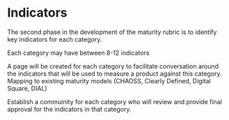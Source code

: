 # Indicators

The second phase in the development of the maturity rubric is to identify key 
indicators for each category. 

Each category may have between 8-12 indicators

A page will be created for each category to facilitate conversation around the
indicators that will be used to measure a product against this category.
Mapping to existing maturity models (CHAOSS, Clearly Defined, Digital Square, DIAL)

Establish a commuinity for each category who will review and provide final approval 
for the indicators in that category.


